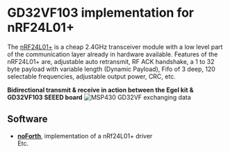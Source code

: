 # GD32VF103 implementation for nRF24L01+

The [nRF24L01+](https://www.sparkfun.com/datasheets/Components/SMD/nRF24L01Pluss_Preliminary_Product_Specification_v1_0.pdf) is a cheap 2.4GHz transceiver module with a low level
part of the communication layer already in hardware available.
Features of the nRF24L01+ are, adjustable auto retransmit, RF ACK handshake, a 1 to 32 byte payload 
with variable length (Dynamic Payload), Fifo of 3 deep, 120 selectable frequencies, 
adjustable output power, CRC, etc.   

**Bidirectional transmit & receive in action between the Egel kit & GD32VF103 SEEED board**
![MSP430   GD32VF exchanging data](https://user-images.githubusercontent.com/11397265/155599863-9fa5ca15-f055-4ea3-b152-34250a257ad4.jpg)


## Software

- [**noForth**](noForth), implementation of a nRf24L01+ driver  
Etc.  
